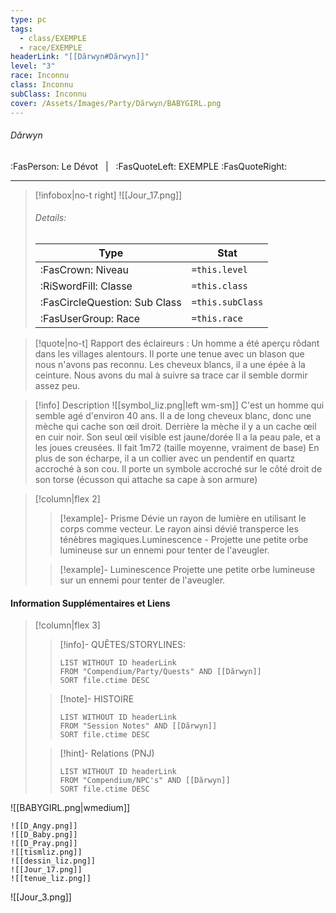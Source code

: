 ```yaml
---
type: pc
tags:
  - class/EXEMPLE
  - race/EXEMPLE
headerLink: "[[Dӑrwyn#Dӑrwyn]]"
level: "3"
race: Inconnu
class: Inconnu
subClass: Inconnu
cover: /Assets/Images/Party/Dӑrwyn/BABYGIRL.png
---
```


###### Dӑrwyn
:FasPerson: Le Dévot &nbsp; | &nbsp; :FasQuoteLeft: EXEMPLE :FasQuoteRight:
___
> [!infobox|no-t right]
> ![[Jour_17.png]]
> ###### Details:
> | Type | Stat |
> | ---- | ---- |
> | :FasCrown: Niveau   | `=this.level` |
> | :RiSwordFill: Classe |  `=this.class`|
> | :FasCircleQuestion: Sub Class |  `=this.subClass`|
> |  :FasUserGroup: Race |  `=this.race`|

> [!quote|no-t]
> Rapport des éclaireurs : Un homme a été aperçu rôdant dans les villages alentours. Il porte une tenue avec un blason que nous n'avons pas reconnu. Les cheveux blancs, il a une épée à la ceinture. Nous avons du mal à suivre sa trace car il semble dormir assez peu.

> [!info] Description
> ![[symbol_liz.png|left wm-sm]]  C'est un homme qui semble agé d'environ 40 ans. Il a de long cheveux blanc, donc une mèche qui cache son œil droit. Derrière la mèche il y a un cache œil en cuir noir. Son seul œil visible est jaune/dorée
> Il a la peau pale, et a les joues creusées. Il fait 1m72 (taille moyenne, vraiment de base)
> En plus de son écharpe, il a un collier avec un pendentif en quartz accroché à son cou. Il porte un symbole accroché sur le côté droit de son torse (écusson qui attache sa cape à son armure)

> [!column|flex 2]
>> [!example]- Prisme
>>  Dévie un rayon de lumière en utilisant le corps comme vecteur. Le rayon ainsi dévié transperce les ténèbres magiques.Luminescence - Projette une petite orbe lumineuse sur un ennemi pour tenter de l'aveugler.
>> 
>
>>[!example]- Luminescence
>> Projette une petite orbe lumineuse sur un ennemi pour tenter de l'aveugler.
>> 

#### Information Supplémentaires et Liens
> [!column|flex 3]
>> [!info]- QUÊTES/STORYLINES:
>>```dataview
>>LIST WITHOUT ID headerLink
>>FROM "Compendium/Party/Quests" AND [[Dӑrwyn]]
>>SORT file.ctime DESC
>
>>[!note]- HISTOIRE
>>```dataview
>>LIST WITHOUT ID headerLink
>>FROM "Session Notes" AND [[Dӑrwyn]]
>>SORT file.ctime DESC
>
>>[!hint]- Relations (PNJ)
>>```dataview
>>LIST WITHOUT ID headerLink
>>FROM "Compendium/NPC's" AND [[Dӑrwyn]]
>>SORT file.ctime DESC

![[BABYGIRL.png|wmedium]]
```image-layout-masonry-4
![[D_Angy.png]]
![[D_Baby.png]]
![[D_Pray.png]]
![[tismliz.png]]
![[dessin_liz.png]]
![[Jour_17.png]]
![[tenue_liz.png]]
```

![[Jour_3.png]]
